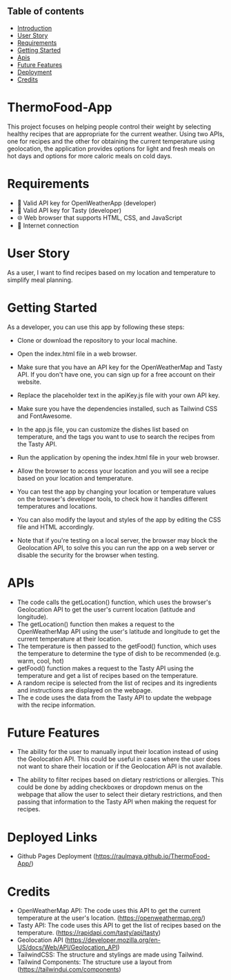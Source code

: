 ## Table of contents

* [Introduction](#thermofood-app)
* [User Story](#user-story)
* [Requirements](#requirements)
* [Getting Started](#getting-started)
* [Apis](#apis)
* [Future Features](#future-features)
* <a href="https://raulmaya.github.io/ThermoFood-App/">Deployment</a>
* [Credits](#credits)

# ThermoFood-App
This project focuses on helping people control their weight by selecting healthy recipes that are appropriate for the current weather. Using two APIs, one for recipes and the other for obtaining the current temperature using geolocation, the application provides options for light and fresh meals on hot days and options for more caloric meals on cold days.

# Requirements
* 🔑 Valid API key for OpenWeatherApp (developer)
* 🔑 Valid API key for Tasty (developer)
* 🌐 Web browser that supports HTML, CSS, and JavaScript 
* 📶 Internet connection

# User Story
As a user, I want to find recipes based on my location and temperature to simplify meal planning.

# Getting Started

As a developer, you can use this app by following these steps:

* Clone or download the repository to your local machine.
* Open the index.html file in a web browser.
* Make sure that you have an API key for the OpenWeatherMap and Tasty API. If you don't have one, you can sign up for a free account on their website.
* Replace the placeholder text in the apiKey.js file with your own API key.
* Make sure you have the dependencies installed, such as Tailwind CSS and FontAwesome.
* In the app.js file, you can customize the dishes list based on temperature, and the tags you want to use to search the recipes from the Tasty API.
* Run the application by opening the index.html file in your web browser.
* Allow the browser to access your location and you will see a recipe based on your location and temperature.
* You can test the app by changing your location or temperature values on the browser's developer tools, to check how it handles different temperatures and locations.
* You can also modify the layout and styles of the app by editing the CSS file and HTML accordingly.

* Note that if you're testing on a local server, the browser may block the Geolocation API, to solve this you can run the app on a web server or disable the security for the browser when testing.

# APIs

* The code calls the getLocation() function, which uses the browser's Geolocation API to get the user's current location (latitude and longitude).
* The getLocation() function then makes a request to the OpenWeatherMap API using the user's latitude and longitude to get the current temperature at their location.
* The temperature is then passed to the getFood() function, which uses the temperature to determine the type of dish to be recommended (e.g. warm, cool, hot)
* getFood() function makes a request to the Tasty API using the temperature and get a list of recipes based on the temperature.
* A random recipe is selected from the list of recipes and its ingredients and instructions are displayed on the webpage.
* The e code uses the data from the Tasty API to update the webpage with the recipe information.

# Future Features

* The ability for the user to manually input their location instead of using the Geolocation API. This could be useful in cases where the user does not want to share their location or if the Geolocation API is not available.

* The ability to filter recipes based on dietary restrictions or allergies. This could be done by adding checkboxes or dropdown menus on the webpage that allow the user to select their dietary restrictions, and then passing that information to the Tasty API when making the request for recipes.


# Deployed Links

* Github Pages Deployment (https://raulmaya.github.io/ThermoFood-App/)

# Credits
* OpenWeatherMap API: The code uses this API to get the current temperature at the user's location. (https://openweathermap.org/) 
* Tasty API: The code uses this API to get the list of recipes based on the temperature. (https://rapidapi.com/tasty/api/tasty) 
* Geolocation API (https://developer.mozilla.org/en-US/docs/Web/API/Geolocation_API)
* TailwindCSS: The structure and stylings are made using Tailwind. 
* Tailwind Components: The structure use a layout from (https://tailwindui.com/components)

